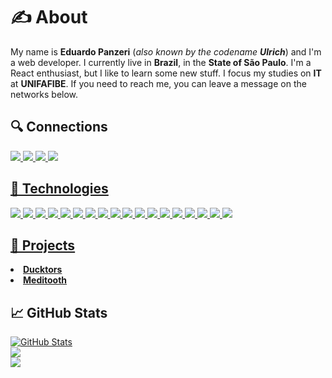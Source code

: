 <h1>✍ About</h1>
<p>My name is <b>Eduardo Panzeri</b> (<i>also known by the codename <b>Ulrich</b></i>) and I'm a web developer. I currently live in <b>Brazil</b>, in the <b>State of São Paulo</b>. I'm a React enthusiast, but I like to learn some new stuff. I focus my studies on <b>IT</b> at <b>UNIFAFIBE</b>. If you need to reach me, you can leave a message on the networks below.


<h2>🔍 Connections</h2>
<p align="left">
<a href="https://www.linkedin.com/in/eduardo-da-mata-panzeri">
  <img src="https://img.shields.io/badge/linkedin-%230077B5.svg?style=for-the-badge&logo=linkedin&logoColor=white" />
</a>
<a href="https://www.reddit.com/user/UIrich/">
    <img src="https://img.shields.io/badge/Reddit-FF4500?style=for-the-badge&logo=reddit&logoColor=white" />
</a>
<a href="https://t.me/eduagainstthemachine">
    <img src="https://img.shields.io/badge/Telegram-2CA5E0?style=for-the-badge&logo=telegram&logoColor=white)" />
</a>
<a href="mailto:eduardomatapanzeri@outlook.com">
    <img src="https://img.shields.io/badge/Microsoft_Outlook-0078D4?style=for-the-badge&logo=microsoft-outlook&logoColor=white" />
</p>

<h2>🚀 Technologies</h2>
<p align="left">
<img src="https://img.shields.io/badge/html5-%23E34F26.svg?style=for-the-badge&logo=html5&logoColor=white" /> 
<img src="https://img.shields.io/badge/css3-%231572B6.svg?style=for-the-badge&logo=css3&logoColor=white" />
<img src="https://img.shields.io/badge/javascript-%23323330.svg?style=for-the-badge&logo=javascript&logoColor=%23F7DF1E" />
<img src="https://img.shields.io/badge/php-%23777BB4.svg?style=for-the-badge&logo=php&logoColor=white" />
<img src="https://img.shields.io/badge/python-3670A0?style=for-the-badge&logo=python&logoColor=ffdd54" />
<img src="https://img.shields.io/badge/node.js-6DA55F?style=for-the-badge&logo=node.js&logoColor=white" />
<img src="https://img.shields.io/badge/react-%2320232a.svg?style=for-the-badge&logo=react&logoColor=%2361DAFB" />
<img src="https://img.shields.io/badge/vite-%23646CFF.svg?style=for-the-badge&logo=vite&logoColor=white" />
<img src="https://img.shields.io/badge/bootstrap-%238511FA.svg?style=for-the-badge&logo=bootstrap&logoColor=white" />
<img src="https://img.shields.io/badge/chakra-%234ED1C5.svg?style=for-the-badge&logo=chakraui&logoColor=white" />
<img src="https://img.shields.io/badge/Windows-0078D6?style=for-the-badge&logo=windows&logoColor=white" />
<img src="https://img.shields.io/badge/Linux-FCC624?style=for-the-badge&logo=linux&logoColor=black" />
<img src="https://img.shields.io/badge/Microsoft%20SQL%20Server-CC2927?style=for-the-badge&logo=microsoft%20sql%20server&logoColor=white" />
<img src="https://img.shields.io/badge/mysql-%2300f.svg?style=for-the-badge&logo=mysql&logoColor=white" />
<img src="https://img.shields.io/badge/typescript-%23007ACC.svg?style=for-the-badge&logo=typescript&logoColor=white" />
<img src="https://img.shields.io/badge/git-%23F05033.svg?style=for-the-badge&logo=git&logoColor=white" />
<img src="https://img.shields.io/badge/azure-%230072C6.svg?style=for-the-badge&logo=microsoftazure&logoColor=white)" />
<img src="https://img.shields.io/badge/GoogleCloud-%234285F4.svg?style=for-the-badge&logo=google-cloud&logoColor=white" />
  
</p>

<h2>🌟 Projects</h2>
<li><b><a href="https://github.com/UIrich/Ducktors">Ducktors</a></b></li>
<li><b><a href="https://github.com/gurjonzito/ProjetoOdontoPOO">Meditooth</a></b></li>
  

<h2>📈 GitHub Stats</h2>
<a href="https://github.com/UIrich">
  <img align="center" src="https://github-readme-stats.vercel.app/api?username=UIrich&show_icons=true&line_height=27&count_private=true&title_color=ffffff&text_color=c9cacc&icon_color=2bbc8a&bg_color=1d1f21" alt="GitHub Stats" />
</a><br/>

<a href="https://github.com/UIrich">
  <img align="center" src="https://streak-stats.demolab.com?user=UIrich&background=1D1F21&dates=FFFFFF&sideNums=2BBC8A&currStreakNum=2BBC8A&currStreakLabel=2BBC8A&fire=2BBC8A&ring=2BBC8A&stroke=FFFFFF&sideLabels=2BBC8A"/>
  </a><br/>
  
 <a href="https://github.com/UIrich">
  <img align="center" src="https://github-readme-stats.vercel.app/api/top-langs/?username=UIrich&hide=java,html,tex&title_color=ffffff&text_color=c9cacc&icon_color=2bbc8a&bg_color=1d1f21&langs_count=3" />
</a>
